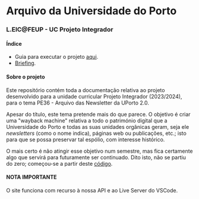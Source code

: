 # Arquivo da Universidade do Porto
### L.EIC@FEUP - UC Projeto Integrador

#### Índice
- Guia para executar o projeto [aqui](src/README.md).
- [Briefing](docs/1_briefing.md).

#### Sobre o projeto

Este repositório contém toda a documentação relativa ao projeto desenvolvido para a unidade curricular Projeto Integrador (2023/2024), para o tema PE36 - Arquivo das Newsletter da UPorto 2.0.

Apesar do título, este tema pretende mais do que parece. O objetivo é criar uma "wayback machine" relativa a todo o património digital que a Universidade do Porto e todas as suas unidades orgânicas geram, seja ele _newsletters_ (como o nome indica), páginas web ou publicações, etc.; isto para que se possa preservar tal espólio, com interesse histórico.

O mais certo é não atingir esse objetivo num semestre, mas fica certamente algo que servirá para futuramente ser continuado. Dito isto, não se partiu do zero; começou-se a partir deste [código](./docs/arquivo_original/).


#### NOTA IMPORTANTE

O site funciona com recurso à nossa API e ao Live Server do VSCode.
